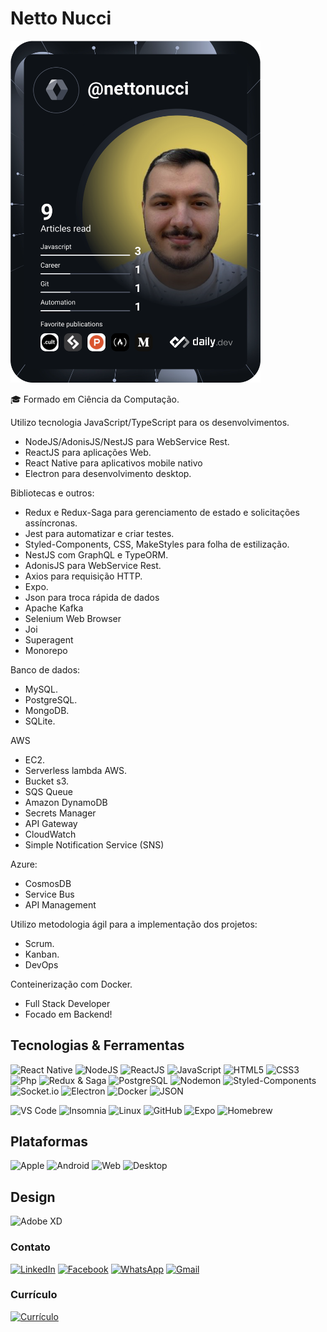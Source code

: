 # Netto Nucci

<a href="https://app.daily.dev/DailyDevTips"><img src="https://github.com/nettonucci/nettonucci/blob/master/devcard.svg" width="400" alt="Chris Bongers's Dev Card"/></a>


🎓 Formado em Ciência da Computação.

Utilizo tecnologia JavaScript/TypeScript para os desenvolvimentos.
- NodeJS/AdonisJS/NestJS para WebService Rest.
- ReactJS para aplicações Web.
- React Native para aplicativos mobile nativo
- Electron para desenvolvimento desktop.


Bibliotecas e outros:
- Redux e Redux-Saga para gerenciamento de estado e solicitações assíncronas.
- Jest para automatizar e criar testes.
- Styled-Components, CSS, MakeStyles para folha de estilização.
- NestJS com GraphQL e TypeORM.
- AdonisJS para WebService Rest.
- Axios para requisição HTTP.
- Expo.
- Json para troca rápida de dados
- Apache Kafka
- Selenium Web Browser
- Joi
- Superagent
- Monorepo

Banco de dados:
- MySQL.
- PostgreSQL.
- MongoDB.
- SQLite.

AWS
- EC2.
- Serverless lambda AWS.
- Bucket s3.
- SQS Queue
- Amazon DynamoDB
- Secrets Manager
- API Gateway
- CloudWatch
- Simple Notification Service (SNS)

Azure:
 - CosmosDB
 - Service Bus
 - API Management

Utilizo metodologia ágil para a implementação dos projetos:
- Scrum.
- Kanban.
- DevOps

Conteinerização com Docker.

- Full Stack Developer
- Focado em Backend!

## Tecnologias & Ferramentas

![React Native](https://img.shields.io/badge/-React%20Native-61DAFB?style=flat&&logo=react&logoColor=ffffff)
![NodeJS](https://img.shields.io/badge/-Node.JS-339933?style=flat&&logo=Node.js&logoColor=white)
![ReactJS](https://img.shields.io/badge/-ReactJS-61DAFB?style=flat&&logo=react&logoColor=ffffff)
![JavaScript](https://img.shields.io/badge/-JavaScript-yellow?style=flat&logo=javascript&logoColor=ffffff)
![HTML5](https://img.shields.io/badge/-HTML5-%23E44D27?style=flat&logo=html5&logoColor=ffffff)
![CSS3](https://img.shields.io/badge/-CSS3-%231572B6?style=flat&logo=css3)
![Php](https://img.shields.io/badge/-PHP-blue?style=flat&logo=php&logoColor=ffffff)
![Redux & Saga](https://img.shields.io/badge/-Redux%20&%20Saga-764ABC?style=flat&&logo=redux)
![PostgreSQL](https://img.shields.io/badge/-PostgreSQL-336791?style=flat&logo=postgresql&logoColor=ffffff)
![Nodemon](https://img.shields.io/badge/-Nodemon-76D04B?style=flat&logo=nodemon&logoColor=000)
![Styled-Components](https://img.shields.io/badge/-Styled%20Components-DB7093?style=flat&logo=styled-components&logoColor=000)
![Socket.io](https://img.shields.io/badge/-Socket.io-010101?style=flat&logo=socket.io&logoColor=fff)
![Electron](https://img.shields.io/badge/-Electron-47848F?style=flat&logo=electron&logoColor=fff)
![Docker](https://img.shields.io/badge/-Docker-2496ED?style=flat&logo=docker&logoColor=fff)
![JSON](https://img.shields.io/badge/-JSON-000000?style=flat&logo=json&logoColor=fff)
 
![VS Code](http://img.shields.io/badge/-VS%20Code-007ACC?style=flat&logo=visual-studio-code)
![Insomnia](http://img.shields.io/badge/-Insomnia-5849BE?style=flat&logo=insomnia&logoColor=ffffff)
![Linux](http://img.shields.io/badge/-Linux-FCC624?style=flat&logo=linux&logoColor=000)
![GitHub](http://img.shields.io/badge/-GitHub-181717?style=flat&logo=github&logoColor=fff)
![Expo](http://img.shields.io/badge/-Expo-000020?style=flat&logo=expo&logoColor=fff)
![Homebrew](http://img.shields.io/badge/-Homebrew-FBB040?style=flat&logo=homebrew&logoColor=000)

## Plataformas
![Apple](http://img.shields.io/badge/-Apple-000000?style=flat&logo=apple&logoColor=fff)
![Android](http://img.shields.io/badge/-Android-3DDC84?style=flat&logo=android&logoColor=000)
![Web](http://img.shields.io/badge/-Web-FCC624?style=flat&)
![Desktop](http://img.shields.io/badge/-Desktop-23E44D27?style=flat)

## Design
![Adobe XD](http://img.shields.io/badge/-Abode%20XD-fe61f6?style=flat&logo=adobe-XD&logoColor=ffffff)

### Contato
 
[![LinkedIn](https://img.shields.io/badge/-LinkedIn-blue?style=flat-square&logo=Linkedin&logoColor=white)](https://www.linkedin.com/in/jose-nucci-netto-082b68185/)
[![Facebook](https://img.shields.io/badge/Facebook-%231877F2.svg?&style=flat-square&logo=facebook&logoColor=white)](https://www.facebook.com/netto.nucci/)
[![WhatsApp](https://img.shields.io/badge/-WhatsApp-25D366?style=flat-square&logo=whatsapp&logoColor=white)](https://api.whatsapp.com/send?phone=5518982011300)
[![Gmail](https://img.shields.io/badge/-Gmail-EA4335?style=flat-square&logo=gmail&logoColor=white)](mailto:nuccidev@gmail.com)

### Currículo 

[![Currículo](https://img.shields.io/badge/-Currículo-4285F4?style=flat-square&logo=google-drive&logoColor=white)](https://drive.google.com/drive/folders/1hYMp03___Mu-USr9yOL2csmoYJSA-isf?usp=sharing)
